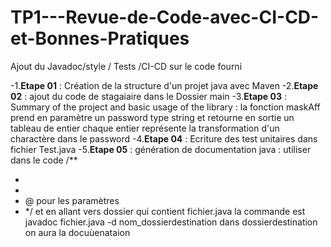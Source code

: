 # TP1---Revue-de-Code-avec-CI-CD-et-Bonnes-Pratiques

Ajout du Javadoc/style / Tests /CI-CD sur le code fourni

-1.**Etape 01** : Création de la structure d'un projet java avec Maven
-2.**Etape 02** : ajout du code de stagaiaire dans le Dossier main
-3.**Etape 03** : Summary of the project and basic usage of the library :
la fonction maskAff prend en paramètre un password type string et
retourne en sortie un tableau de entier chaque entier représente la transformation d'un charactère dans le password
-4.**Etape 04** : Ecriture des test unitaires dans fichier Test.java
-5.**Etape 05** : génération de documentation java :
utiliser dans le code
/\*\*

-
-
- @ pour les paramètres
- \*/
  et en allant vers dossier qui contient fichier.java
  la commande est
  javadoc fichier.java -d nom_dossierdestination
  dans dossierdestination on aura la docuùenataion
